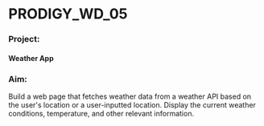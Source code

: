 # PRODIGY_WD_05

### Project:
#### Weather App

### Aim:
Build a web page that fetches weather data from a weather API based on the user's location or a user-inputted location. Display the current weather conditions, temperature, and other relevant information.
